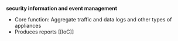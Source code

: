 **security information and event management**
- Core function: Aggregate traffic and data logs and other types of appliances
- Produces reports [[IoC]]